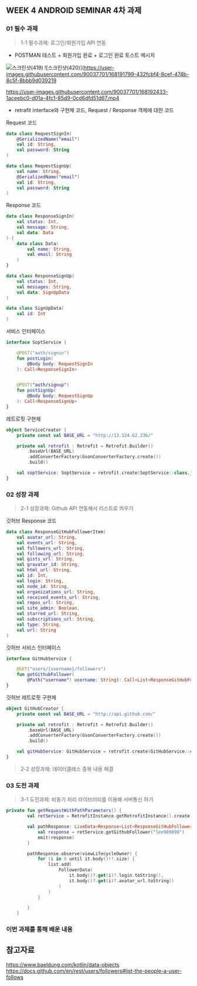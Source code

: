 ## WEEK 4 ANDROID SEMINAR 4차 과제

### 01 필수 과제

> 1-1 필수과제: 로그인/회원가입 API 연동

- POSTMAN 테스트 + 회원가입 완료 + 로그인 완료 토스트 메시지

![스크린샷(419)](https://user-images.githubusercontent.com/90037701/168191793-45524e96-5b00-4200-b554-94b2bee6ca40.png)
![스크린샷(420)](https://user-images.githubusercontent.com/90037701/168191799-432fcbf4-8cef-474b-8c5f-8bbb9d039219

https://user-images.githubusercontent.com/90037701/168192433-1aceebc0-d01a-4fc1-85d9-0cd6dfd51d67.mp4

- retrafit interface와 구현체 코드, Request / Response 객체에 대한 코드

Request 코드

```kotlin
data class RequestSignIn(
    @SerializedName("email")
    val id: String,
    val password: String
)
```

```kotlin
data class RequestSignUp(
    val name: String,
    @SerializedName("email")
    val id: String,
    val password: String
)
```

Response 코드

```kotlin
data class ResponseSignIn(
    val status: Int,
    val message: String,
    val data: Data
) {
    data class Data(
        val name: String,
        val email: String
    )
}
```

```kotlin
data class ResponseSignUp(
    val status: Int,
    val messages: String,
    val data: SignUpData
)

data class SignUpData(
    val id: Int
)

```

서비스 인터페이스

```kotlin
interface SoptService {

    @POST("auth/signin")
    fun postLogin(
        @Body body: RequestSignIn
    ): Call<ResponseSignIn>


    @POST("auth/signup")
    fun postSignUp(
        @Body body: RequestSignUp
    ): Call<ResponseSignUp>
}
```

레트로핏 구현체

```kotlin
object ServiceCreator {
    private const val BASE_URL = "http://13.124.62.236/"

    private val retrofit : Retrofit = Retrofit.Builder()
        .baseUrl(BASE_URL)
        .addConverterFactory(GsonConverterFactory.create())
        .build()

    val soptService: SoptService = retrofit.create(SoptService::class.java)
}
```

### 02 성장 과제

> 2-1 성장과제: Github API 연동해서 리스트로 띄우기

깃허브 Response 코드

```kotlin
data class ResponseGitHubFollowerItem(
    val avatar_url: String,
    val events_url: String,
    val followers_url: String,
    val following_url: String,
    val gists_url: String,
    val gravatar_id: String,
    val html_url: String,
    val id: Int,
    val login: String,
    val node_id: String,
    val organizations_url: String,
    val received_events_url: String,
    val repos_url: String,
    val site_admin: Boolean,
    val starred_url: String,
    val subscriptions_url: String,
    val type: String,
    val url: String
)
```

깃허브 서비스 인터페이스

```kotlin
interface GitHubService {

    @GET("users/{username}/followers")
    fun getGithubFollower(
        @Path("username") username: String): Call<List<ResponseGitHubFollowerItem>>
}
```

깃허브 레트로핏 구현체

```kotlin
object GitHubCreator {
    private const val BASE_URL = "http://api.github.com/"

    private val retrofit : Retrofit = Retrofit.Builder()
        .baseUrl(BASE_URL)
        .addConverterFactory(GsonConverterFactory.create())
        .build()

    val gitHubService: GitHubService = retrofit.create(GitHubService::class.java)
}
```

> 2-2 성장과제: 데이터클래스 중복 내용 해결

### 03 도전 과제

> 3-1 도전과제: 비동기 처리 라이브러리를 이용해 서버통신 하기

```kotlin
private fun getRequestWithPathParameters() {
        val retService = RetrofitInstance.getRetrofitInstance().create(GitHubService::class.java)

        val pathResponse: LiveData<Response<List<ResponseGitHubFollowerItem>>> = liveData {
            val response = retService.getGithubFollower("lee989898")
            emit(response)
        }

        pathResponse.observe(viewLifecycleOwner) {
            for (i in 0 until it.body()!!.size) {
                list.add(
                    FollowerData(
                        it.body()?.get(i)?.login.toString(),
                        it.body()?.get(i)?.avatar_url.toString()
                    )
                )
            }

        }
    }
```

### 이번 과제를 통해 배운 내용

## __참고자료__

https://www.baeldung.com/kotlin/data-objects
https://docs.github.com/en/rest/users/followers#list-the-people-a-user-follows
       
